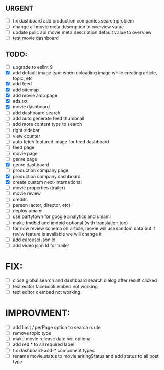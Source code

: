 ## URGENT
- [ ] fix dashboard add production companies search problem
- [ ] change all movie meta description to overview value
- [ ] update pulic api movie meta description default value to overview
- [ ] test movie dashboard

## TODO: 
- [ ] upgrade to eslint 9
- [x] add default image type when uploading image while creating article, topic, etc
- [x] add feed
- [x] add sitemap
- [x] add movie amp page
- [x] ads.txt
- [x] movie dashboard
- [ ] add dashboard search
- [ ] add auto generate feed thumbnail
- [ ] add more content type to search
- [ ] right sidebar
- [ ] view counter
- [ ] auto fetch featured image for feed dashboard
- [ ] feed page
- [ ] movie page
- [ ] genre page
- [x] genre dashboard
- [ ] production company page
- [x] production company dashboard
- [x] create custom next-international
- [ ] movie properties (trailer)
- [ ] movie review
- [ ] credits
- [ ] person (actor, director, etc)
- [ ] deploy umami
- [ ] use partytown for google analytics and umami
- [ ] make tmdbid and imdbid optional (with translation too)
- [ ] for now review schema on article, movie will use random data but if reviw feature is available we will change it
- [ ] add carousel json ld
- [ ] add video json ld for trailer

# FIX: 
- [ ] close global search and dashboard search dialog after result clicked
- [ ] text editor facebook embed not working
- [ ] text editor x embed not working

# IMPROVMENT:
- [ ] add limit / perPage option to search route
- [ ] remove topic type
- [ ] make movie release date not optional
- [ ] add red * to all required label
- [ ] fix dashboard-add-* component types
- [ ] rename movie.status to movie.ariringStatus and add status to all post type
